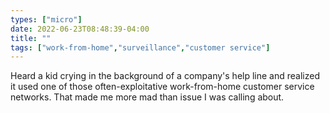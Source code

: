 ```yaml
---
types: ["micro"]
date: 2022-06-23T08:48:39-04:00
title: ""
tags: ["work-from-home","surveillance","customer service"]
---
```

Heard a kid crying in the background of a company's help line and realized it used one of those often-exploitative work-from-home customer service networks. That made me more mad than issue I was calling about.
